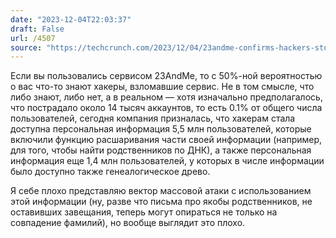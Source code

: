 ```yaml
---
date: "2023-12-04T22:03:37"
draft: False
url: /4507
source: "https://techcrunch.com/2023/12/04/23andme-confirms-hackers-stole-ancestry-data-on-6-9-million-users/?guccounter=1"
---
```


Если вы пользовались сервисом 23AndMe, то с 50%-ной вероятностью о вас что-то знают хакеры, взломавшие сервис. Не в том смысле, что либо знают, либо нет, а в реальном — хотя изначально предполагалось, что пострадало около 14 тысяч аккаунтов, то есть 0.1% от общего числа пользователей, сегодня компания призналась, что хакерам стала доступна персональная информация 5,5 млн пользователей, которые включили функцию расшаривания части своей информации (например, для того, чтобы найти родственников по ДНК), а также персональная информация еще 1,4 млн пользователей, у которых в числе информации было доступно также генеалогическое древо. 

Я себе плохо представляю вектор массовой атаки с использованием этой информации (ну, разве что письма про якобы родственников, не оставивших завещания, теперь могут опираться не только на совпадение фамилий), но вообще выглядит это плохо.
